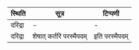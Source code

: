| स्थिति | सूत्र | टिप्पणी |
| ----- | ------- | ------ |
| दरिद्रा | - | - |
| दरिद्रा | शेषात् कर्तरि परस्मैपदम् | इति परस्मैपदम् |
